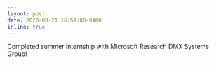 ```yaml
---
layout: post
date: 2020-08-21 16:59:00-0400
inline: true
---
```


Completed summer internship with Microsoft Research DMX Systems Group!
